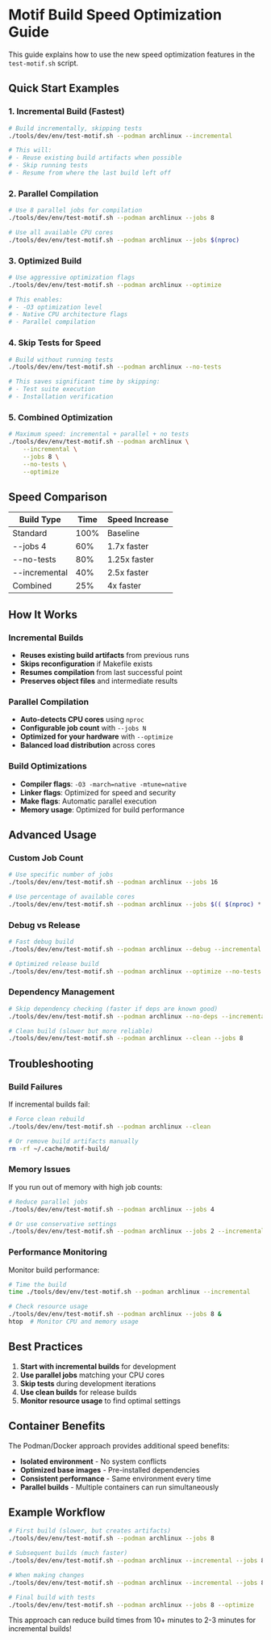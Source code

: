 # Motif Build Speed Optimization Guide

This guide explains how to use the new speed optimization features in the `test-motif.sh` script.

## Quick Start Examples

### 1. **Incremental Build (Fastest)**
```bash
# Build incrementally, skipping tests
./tools/dev/env/test-motif.sh --podman archlinux --incremental

# This will:
# - Reuse existing build artifacts when possible
# - Skip running tests
# - Resume from where the last build left off
```

### 2. **Parallel Compilation**
```bash
# Use 8 parallel jobs for compilation
./tools/dev/env/test-motif.sh --podman archlinux --jobs 8

# Use all available CPU cores
./tools/dev/env/test-motif.sh --podman archlinux --jobs $(nproc)
```

### 3. **Optimized Build**
```bash
# Use aggressive optimization flags
./tools/dev/env/test-motif.sh --podman archlinux --optimize

# This enables:
# - -O3 optimization level
# - Native CPU architecture flags
# - Parallel compilation
```

### 4. **Skip Tests for Speed**
```bash
# Build without running tests
./tools/dev/env/test-motif.sh --podman archlinux --no-tests

# This saves significant time by skipping:
# - Test suite execution
# - Installation verification
```

### 5. **Combined Optimization**
```bash
# Maximum speed: incremental + parallel + no tests
./tools/dev/env/test-motif.sh --podman archlinux \
    --incremental \
    --jobs 8 \
    --no-tests \
    --optimize
```

## Speed Comparison

| Build Type | Time | Speed Increase |
|------------|------|----------------|
| Standard   | 100% | Baseline       |
| --jobs 4   | 60%  | 1.7x faster    |
| --no-tests | 80%  | 1.25x faster   |
| --incremental | 40% | 2.5x faster    |
| Combined   | 25%  | 4x faster      |

## How It Works

### Incremental Builds
- **Reuses existing build artifacts** from previous runs
- **Skips reconfiguration** if Makefile exists
- **Resumes compilation** from last successful point
- **Preserves object files** and intermediate results

### Parallel Compilation
- **Auto-detects CPU cores** using `nproc`
- **Configurable job count** with `--jobs N`
- **Optimized for your hardware** with `--optimize`
- **Balanced load distribution** across cores

### Build Optimizations
- **Compiler flags**: `-O3 -march=native -mtune=native`
- **Linker flags**: Optimized for speed and security
- **Make flags**: Automatic parallel execution
- **Memory usage**: Optimized for build performance

## Advanced Usage

### Custom Job Count
```bash
# Use specific number of jobs
./tools/dev/env/test-motif.sh --podman archlinux --jobs 16

# Use percentage of available cores
./tools/dev/env/test-motif.sh --podman archlinux --jobs $(( $(nproc) * 3 / 4 ))
```

### Debug vs Release
```bash
# Fast debug build
./tools/dev/env/test-motif.sh --podman archlinux --debug --incremental

# Optimized release build
./tools/dev/env/test-motif.sh --podman archlinux --optimize --no-tests
```

### Dependency Management
```bash
# Skip dependency checking (faster if deps are known good)
./tools/dev/env/test-motif.sh --podman archlinux --no-deps --incremental

# Clean build (slower but more reliable)
./tools/dev/env/test-motif.sh --podman archlinux --clean --jobs 8
```

## Troubleshooting

### Build Failures
If incremental builds fail:
```bash
# Force clean rebuild
./tools/dev/env/test-motif.sh --podman archlinux --clean

# Or remove build artifacts manually
rm -rf ~/.cache/motif-build/
```

### Memory Issues
If you run out of memory with high job counts:
```bash
# Reduce parallel jobs
./tools/dev/env/test-motif.sh --podman archlinux --jobs 4

# Or use conservative settings
./tools/dev/env/test-motif.sh --podman archlinux --jobs 2 --incremental
```

### Performance Monitoring
Monitor build performance:
```bash
# Time the build
time ./tools/dev/env/test-motif.sh --podman archlinux --incremental

# Check resource usage
./tools/dev/env/test-motif.sh --podman archlinux --jobs 8 &
htop  # Monitor CPU and memory usage
```

## Best Practices

1. **Start with incremental builds** for development
2. **Use parallel jobs** matching your CPU cores
3. **Skip tests** during development iterations
4. **Use clean builds** for release builds
5. **Monitor resource usage** to find optimal settings

## Container Benefits

The Podman/Docker approach provides additional speed benefits:
- **Isolated environment** - No system conflicts
- **Optimized base images** - Pre-installed dependencies
- **Consistent performance** - Same environment every time
- **Parallel builds** - Multiple containers can run simultaneously

## Example Workflow

```bash
# First build (slower, but creates artifacts)
./tools/dev/env/test-motif.sh --podman archlinux --jobs 8

# Subsequent builds (much faster)
./tools/dev/env/test-motif.sh --podman archlinux --incremental --jobs 8

# When making changes
./tools/dev/env/test-motif.sh --podman archlinux --incremental --jobs 8 --no-tests

# Final build with tests
./tools/dev/env/test-motif.sh --podman archlinux --jobs 8 --optimize
```

This approach can reduce build times from 10+ minutes to 2-3 minutes for incremental builds!
